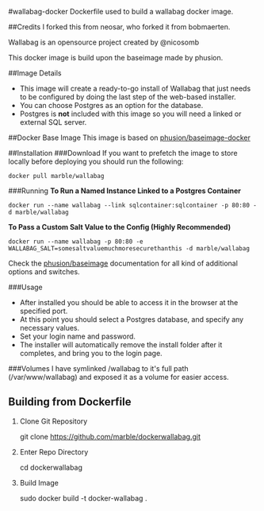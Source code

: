 #wallabag-docker
Dockerfile used to build a wallabag docker image.

##Credits
I forked this from neosar, who forked it from bobmaerten.

Wallabag is an opensource project created by @nicosomb

This docker image is build upon the baseimage made by phusion.

##Image Details
- This image will create a ready-to-go install of Wallabag that just needs to be configured by doing the last step of the web-based installer.  
- You can choose Postgres as an option for the database.  
- Postgres is **not** included with this image so you will need a linked or external SQL server.  

##Docker Base Image
This image is based on [phusion/baseimage-docker](https://registry.hub.docker.com/u/phusion/baseimage/)

##Installation
###Download
If you want to prefetch the image to store locally before deploying you should run the following:  

    docker pull marble/wallabag

###Running
**To Run a Named Instance Linked to a Postgres Container**

    docker run --name wallabag --link sqlcontainer:sqlcontainer -p 80:80 -d marble/wallabag

**To Pass a Custom Salt Value to the Config (Highly Recommended)**

    docker run --name wallabag -p 80:80 -e WALLABAG_SALT=somesaltvaluemuchmoresecurethanthis -d marble/wallabag

Check the [phusion/baseimage](https://github.com/phusion/baseimage-docker) documentation for all kind of additional options and switches.

###Usage
- After installed you should be able to access it in the browser at the specified port.  
- At this point you should select a Postgres database, and specify any necessary values.  
- Set your login name and password.  
- The installer will automatically remove the install folder after it completes, and bring you to the login page.

###Volumes
I have symlinked /wallabag to it's full path (/var/www/wallabag) and exposed it as a volume for easier access.

## Building from Dockerfile

1. Clone Git Repository

    git clone https://github.com/marble/dockerwallabag.git

2. Enter Repo Directory

    cd dockerwallabag

3. Build Image

    sudo docker build -t docker-wallabag .

